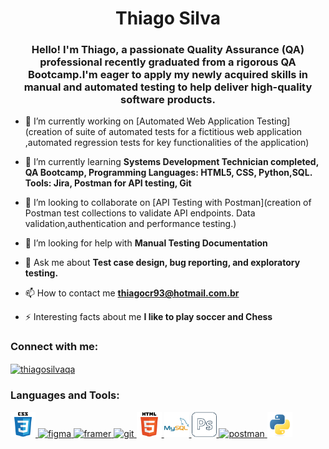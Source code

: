 <h1 align="center">Thiago Silva</h1>
<h3 align="center">Hello! I'm Thiago, a passionate Quality Assurance (QA) professional recently graduated from a rigorous QA Bootcamp.I'm eager to apply my newly acquired skills in manual and automated testing to help deliver high-quality software products.</h3>

- 🔭 I’m currently working on [Automated Web Application Testing](creation of suite of automated tests for a fictitious web application ,automated regression tests for key functionalities of the application)

- 🌱 I’m currently learning **Systems Development Technician completed, QA Bootcamp, Programming Languages: HTML5, CSS, Python,SQL. Tools: Jira, Postman for API testing, Git**

- 👯 I’m looking to collaborate on [API Testing with Postman](creation of Postman test collections to validate API endpoints. Data validation,authentication and performance testing.)

- 🤝 I’m looking for help with **Manual Testing Documentation**

- 💬 Ask me about **Test case design, bug reporting, and exploratory testing.**

- 📫 How to contact me **thiagocr93@hotmail.com.br**

- ⚡ Interesting facts about me **I like to play soccer and Chess**

<h3 align="left">Connect with me:</h3>
<p align="left">
<a href="https://linkedin.com/in/thiagosilvaqa" target="blank"><img align="center" src="https://raw.githubusercontent.com/rahuldkjain/github-profile-readme-generator/master/src/images/icons/Social/linked-in-alt.svg" alt="thiagosilvaqa" height="30" width="40" /></a>
</p>

<h3 align="left">Languages and Tools:</h3>
<p align="left"> <a href="https://www.w3schools.com/css/" target="_blank" rel="noreferrer"> <img src="https://raw.githubusercontent.com/devicons/devicon/master/icons/css3/css3-original-wordmark.svg" alt="css3" width="40" height="40"/> </a> <a href="https://www.figma.com/" target="_blank" rel="noreferrer"> <img src="https://www.vectorlogo.zone/logos/figma/figma-icon.svg" alt="figma" width="40" height="40"/> </a> <a href="https://www.framer.com/" target="_blank" rel="noreferrer"> <img src="https://www.vectorlogo.zone/logos/framer/framer-icon.svg" alt="framer" width="40" height="40"/> </a> <a href="https://git-scm.com/" target="_blank" rel="noreferrer"> <img src="https://www.vectorlogo.zone/logos/git-scm/git-scm-icon.svg" alt="git" width="40" height="40"/> </a> <a href="https://www.w3.org/html/" target="_blank" rel="noreferrer"> <img src="https://raw.githubusercontent.com/devicons/devicon/master/icons/html5/html5-original-wordmark.svg" alt="html5" width="40" height="40"/> </a> <a href="https://www.mysql.com/" target="_blank" rel="noreferrer"> <img src="https://raw.githubusercontent.com/devicons/devicon/master/icons/mysql/mysql-original-wordmark.svg" alt="mysql" width="40" height="40"/> </a> <a href="https://www.photoshop.com/en" target="_blank" rel="noreferrer"> <img src="https://raw.githubusercontent.com/devicons/devicon/master/icons/photoshop/photoshop-line.svg" alt="photoshop" width="40" height="40"/> </a> <a href="https://postman.com" target="_blank" rel="noreferrer"> <img src="https://www.vectorlogo.zone/logos/getpostman/getpostman-icon.svg" alt="postman" width="40" height="40"/> </a> <a href="https://www.python.org" target="_blank" rel="noreferrer"> <img src="https://raw.githubusercontent.com/devicons/devicon/master/icons/python/python-original.svg" alt="python" width="40" height="40"/> </a> </p>
